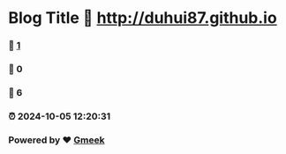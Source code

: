 # Blog Title :link: http://duhui87.github.io 
### :page_facing_up: [1](http://duhui87.github.io/tag.html) 
### :speech_balloon: 0 
### :hibiscus: 6 
### :alarm_clock: 2024-10-05 12:20:31 
### Powered by :heart: [Gmeek](https://github.com/Meekdai/Gmeek)

